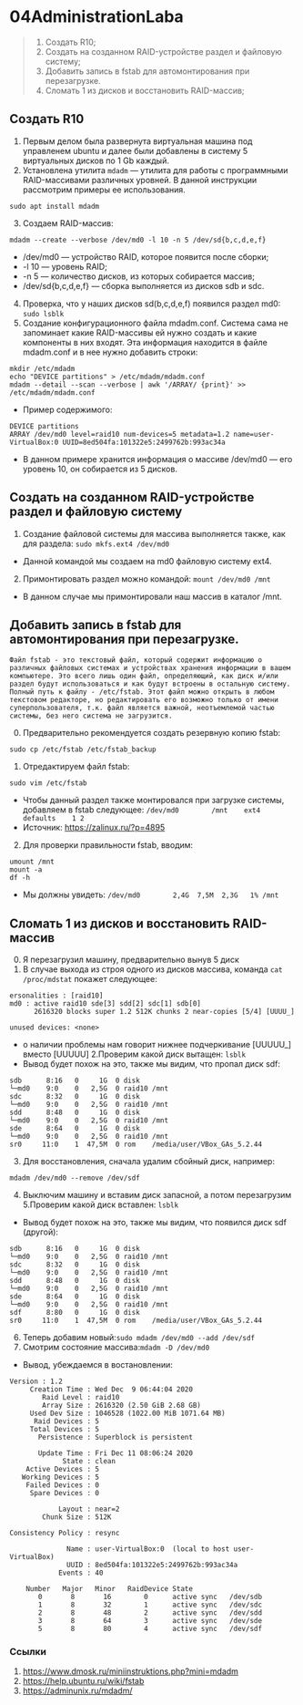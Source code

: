 # 04AdministrationLaba
>1. Создать R10;
>2. Создать на созданном RAID-устройстве раздел и файловую систему;
>3. Добавить запись в fstab для автомонтирования при перезагрузке.
>4. Сломать 1 из дисков и восстановить RAID-массив;

## Создать R10
1. Первым делом была развернута виртуальная машина под управленем ubuntu и далее были добавлены в систему 5 виртуальных дисков по 1 Gb каждый.
2. Установлена утилита `mdadm` — утилита для работы с программными RAID-массивами различных уровней. В данной инструкции рассмотрим примеры ее использования.
```
sudo apt install mdadm
```
3. Создаем RAID-массив:
```
mdadm --create --verbose /dev/md0 -l 10 -n 5 /dev/sd{b,c,d,e,f}
```
* /dev/md0 — устройство RAID, которое появится после сборки; 
* -l 10 — уровень RAID; 
* -n 5 — количество дисков, из которых собирается массив; 
* /dev/sd{b,c,d,e,f} — сборка выполняется из дисков sdb и sdc.
4. Проверка, что у наших дисков sd(b,c,d,e,f) появился раздел md0: `sudo lsblk`
5. Создание конфигурационного файла mdadm.conf. Система сама не запоминает какие RAID-массивы ей нужно создать и какие компоненты в них входят. Эта информация находится в файле mdadm.conf и в нее нужно добавить строки:
```
mkdir /etc/mdadm
echo "DEVICE partitions" > /etc/mdadm/mdadm.conf
mdadm --detail --scan --verbose | awk '/ARRAY/ {print}' >> /etc/mdadm/mdadm.conf
```
* Пример содержимого:
```
DEVICE partitions
ARRAY /dev/md0 level=raid10 num-devices=5 metadata=1.2 name=user-VirtualBox:0 UUID=8ed504fa:101322e5:2499762b:993ac34a
```
* В данном примере хранится информация о массиве /dev/md0 — его уровень 10, он собирается из 5 дисков.


## Создать на созданном RAID-устройстве раздел и файловую систему
1. Создание файловой системы для массива выполняется также, как для раздела: `sudo mkfs.ext4 /dev/md0`
* Данной командой мы создаем на md0 файловую систему ext4.
2. Примонтировать раздел можно командой: `mount /dev/md0 /mnt`
* В данном случае мы примонтировали наш массив в каталог /mnt.

## Добавить запись в fstab для автомонтирования при перезагрузке.
```
Файл fstab - это текстовый файл, который содержит информацию о различных файловых системах и устройствах хранения информации в вашем компьютере. Это всего лишь один файл, определяющий, как диск и/или раздел будут использоваться и как будут встроены в остальную систему. Полный путь к файлу - /etc/fstab. Этот файл можно открыть в любом текстовом редакторе, но редактировать его возможно только от имени суперпользователя, т.к. файл является важной, неотъемлемой частью системы, без него система не загрузится.
```
0. Предварительно рекомендуется создать резервную копию fstab:
```
sudo cp /etc/fstab /etc/fstab_backup
```
1. Отредактируем файл fstab:
```
sudo vim /etc/fstab
```
* Чтобы данный раздел также монтировался при загрузке системы, добавляем в fstab следующее: `/dev/md0        /mnt    ext4    defaults    1 2`
* Источник: https://zalinux.ru/?p=4895
2. Для проверки правильности fstab, вводим:
```
umount /mnt
mount -a
df -h
```
* Мы должны увидеть:
`/dev/md0        2,4G  7,5M  2,3G   1% /mnt`

## Сломать 1 из дисков и восстановить RAID-массив
0. Я перезагрузил машину, предварительно вынув 5 диск
1. В случае выхода из строя одного из дисков массива, команда `cat /proc/mdstat` покажет следующее:
```
ersonalities : [raid10] 
md0 : active raid10 sde[3] sdd[2] sdc[1] sdb[0]
      2616320 blocks super 1.2 512K chunks 2 near-copies [5/4] [UUUU_]
      
unused devices: <none>
```
* о наличии проблемы нам говорит нижнее подчеркивание [UUUUU_] вместо [UUUUU]
2.Проверим какой диск вытащен: `lsblk`
* Вывод будет похож на это, также мы видим, что пропал диск sdf:
```
sdb      8:16   0     1G  0 disk   
└─md0    9:0    0   2,5G  0 raid10 /mnt
sdc      8:32   0     1G  0 disk   
└─md0    9:0    0   2,5G  0 raid10 /mnt
sdd      8:48   0     1G  0 disk   
└─md0    9:0    0   2,5G  0 raid10 /mnt
sde      8:64   0     1G  0 disk   
└─md0    9:0    0   2,5G  0 raid10 /mnt
sr0     11:0    1  47,5M  0 rom    /media/user/VBox_GAs_5.2.44
```

3. Для восстановления, сначала удалим сбойный диск, например:
```
mdadm /dev/md0 --remove /dev/sdf
```
4. Выключим машину и вставим диск запасной, а потом перезагрузим
5.Проверим какой диск вставлен: `lsblk`
* Вывод будет похож на это, также мы видим, что появился диск sdf (другой):
```
sdb      8:16   0     1G  0 disk   
└─md0    9:0    0   2,5G  0 raid10 /mnt
sdc      8:32   0     1G  0 disk   
└─md0    9:0    0   2,5G  0 raid10 /mnt
sdd      8:48   0     1G  0 disk   
└─md0    9:0    0   2,5G  0 raid10 /mnt
sde      8:64   0     1G  0 disk   
└─md0    9:0    0   2,5G  0 raid10 /mnt
sdf      8:80   0     1G  0 disk   
sr0     11:0    1  47,5M  0 rom    /media/user/VBox_GAs_5.2.44
```
6. Теперь добавим новый:`sudo mdadm /dev/md0 --add /dev/sdf`
7. Смотрим состояние массива:`mdadm -D /dev/md0`
* Вывод, убеждаемся в востановлении:
```
Version : 1.2
     Creation Time : Wed Dec  9 06:44:04 2020
        Raid Level : raid10
        Array Size : 2616320 (2.50 GiB 2.68 GB)
     Used Dev Size : 1046528 (1022.00 MiB 1071.64 MB)
      Raid Devices : 5
     Total Devices : 5
       Persistence : Superblock is persistent

       Update Time : Fri Dec 11 08:06:24 2020
             State : clean 
    Active Devices : 5
   Working Devices : 5
    Failed Devices : 0
     Spare Devices : 0

            Layout : near=2
        Chunk Size : 512K

Consistency Policy : resync

              Name : user-VirtualBox:0  (local to host user-VirtualBox)
              UUID : 8ed504fa:101322e5:2499762b:993ac34a
            Events : 40

    Number   Major   Minor   RaidDevice State
       0       8       16        0      active sync   /dev/sdb
       1       8       32        1      active sync   /dev/sdc
       2       8       48        2      active sync   /dev/sdd
       3       8       64        3      active sync   /dev/sde
       5       8       80        4      active sync   /dev/sdf
```


### Ссылки
1. https://www.dmosk.ru/miniinstruktions.php?mini=mdadm 
2. https://help.ubuntu.ru/wiki/fstab
3. https://adminunix.ru/mdadm/
